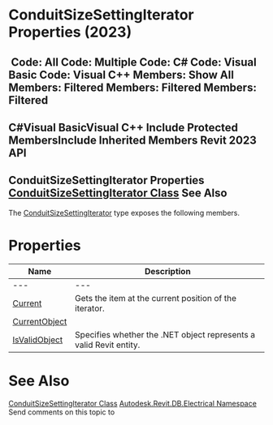 # ConduitSizeSettingIterator Properties (2023)

﻿
 Code: All Code: Multiple Code: C# Code: Visual Basic Code: Visual C++  Members: Show All Members: Filtered Members: Filtered Members: Filtered   
---  
C#Visual BasicVisual C++
Include Protected MembersInclude Inherited Members
Revit 2023 API  
---  
ConduitSizeSettingIterator Properties  
[ConduitSizeSettingIterator Class](6280338d-719e-728b-99f6-d37e42cd31fb.md "ConduitSizeSettingIterator Class") See Also  
---  
The [ConduitSizeSettingIterator](6280338d-719e-728b-99f6-d37e42cd31fb.md "ConduitSizeSettingIterator Class") type exposes the following members.
# Properties
| Name | Description |
| --- | --- |
| --- | --- | --- |
| [Current](a3ad07af-44db-6bcc-94eb-0f0a05d71937.md "Current Property") | Gets the item at the current position of the iterator. |
| [CurrentObject](52c9f46e-e10e-a819-e34b-0ab98592fbc4.md "CurrentObject Property") |
| [IsValidObject](bb5514c9-9f19-76f0-fe77-55d656fc3197.md "IsValidObject Property") | Specifies whether the .NET object represents a valid Revit entity. |

# See Also
[ConduitSizeSettingIterator Class](6280338d-719e-728b-99f6-d37e42cd31fb.md "ConduitSizeSettingIterator Class")
[Autodesk.Revit.DB.Electrical Namespace](212a1314-7843-2c6c-3322-363127e4059f.md "Autodesk.Revit.DB.Electrical Namespace")
Send comments on this topic to 